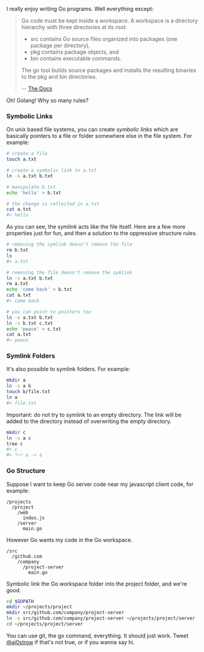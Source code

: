 I really enjoy writing Go programs. Well everything except:

> Go code must be kept inside a workspace. A workspace is a directory hierarchy with three directories at its root:
> 
> * src contains Go source files organized into packages (one package per directory),
> * pkg contains package objects, and
> * bin contains executable commands.
>
> The go tool builds source packages and installs the resulting binaries to the pkg and bin directories.
> 
> -- [The Docs](https://golang.org/doc/code.html)

Oh! Golang! Why so many rules?

### Symbolic Links

On unix based file systems, you can create *symbolic links* which are basically pointers to a file or folder somewhere else in the file system. For example:

```sh
# create a file
touch a.txt

# create a symbolic link to a.txt
ln -s a.txt b.txt

# manipulate b.txt
echo 'hello' > b.txt

# the change is reflected in a.txt
cat a.txt
#> hello
```

As you can see, the *symlink* acts like the file itself. Here are a few more properties just for fun, and then a solution to the oppressive structure rules. 

```sh
# removing the symlink doesn't remove the file
rm b.txt
ls
#> a.txt

# removing the file doesn't remove the symlink
ln -s a.txt b.txt
rm a.txt
echo 'come back' > b.txt
cat a.txt
#> come back

# you can point to pointers too
ln -s a.txt b.txt
ln -s b.txt c.txt
echo 'peace' > c.txt
cat a.txt
#> peace
```

### Symlink Folders

It's also possible to symlink folders. For example:

```sh
mkdir a
ln -s a b
touch b/file.txt
ln a
#> file.txt
```

Important: do not try to symlink to an empty directory. The link will be added to the directory instead of overwriting the empty directory. 

```sh
mkdir c
ln -s a c
tree c
#> c
#> └── a -> a
```

### Go Structure

Suppose I want to keep Go server code near my javascript client code, for example:

```
/projects
  /project
    /web
      index.js
    /server
      main.go
```

However Go wants my code in the Go workspace.

```
/src
  /github.com
    /company
      /project-server
        main.go
```

Symbolic link the Go workspace folder into the project folder, and we're good.

```sh
cd $GOPATH
mkdir ~/projects/project
mkdir src/github.com/company/project-server
ln -s src/github.com/company/project-server ~/projects/project/server
cd ~/projects/project/server
```

You can use git, the go command, everything. It should just work. Tweet [@aj0strow](https://twitter.com/aj0strow) if that's not true, or if you wanna say hi. 
